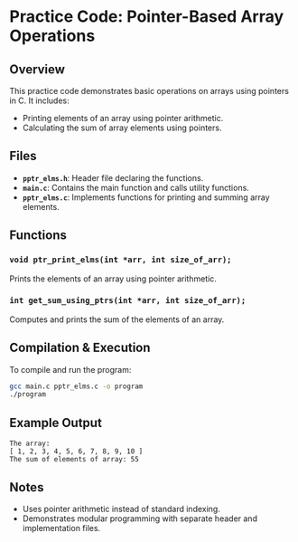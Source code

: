# Practice Code: Pointer-Based Array Operations

## Overview
This practice code demonstrates basic operations on arrays using pointers in C. It includes:
- Printing elements of an array using pointer arithmetic.
- Calculating the sum of array elements using pointers.

## Files
- **`pptr_elms.h`**: Header file declaring the functions.
- **`main.c`**: Contains the main function and calls utility functions.
- **`pptr_elms.c`**: Implements functions for printing and summing array elements.

## Functions
### `void ptr_print_elms(int *arr, int size_of_arr);`
Prints the elements of an array using pointer arithmetic.

### `int get_sum_using_ptrs(int *arr, int size_of_arr);`
Computes and prints the sum of the elements of an array.

## Compilation & Execution
To compile and run the program:
```sh
gcc main.c pptr_elms.c -o program
./program
```

## Example Output
```
The array:
[ 1, 2, 3, 4, 5, 6, 7, 8, 9, 10 ]
The sum of elements of array: 55
```

## Notes
- Uses pointer arithmetic instead of standard indexing.
- Demonstrates modular programming with separate header and implementation files.
